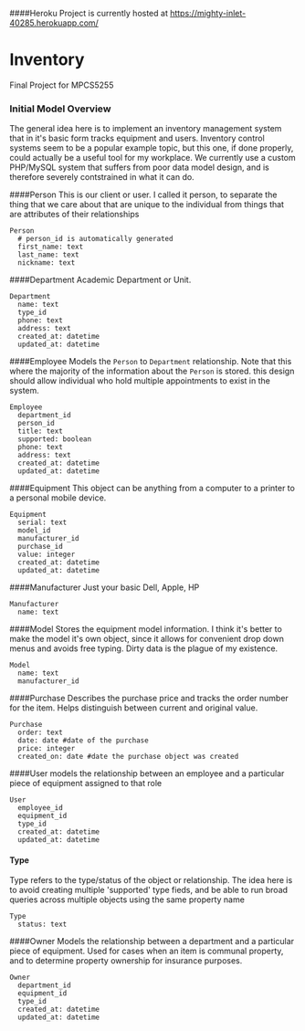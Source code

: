 ####Heroku
Project is currently hosted at https://mighty-inlet-40285.herokuapp.com/

# Inventory
Final Project for MPCS5255

### Initial Model Overview
The general idea here is to implement an inventory management system that in it's basic form tracks equipment and users.
Inventory control systems seem to be a popular example topic, but this one, if done properly, could actually be a useful tool for my workplace. We currently use a custom PHP/MySQL system that suffers from poor data model design, and is therefore severely contstrained in what it can do.

####Person
This is our client or user. I called it person, to separate the thing that we care about that are unique to the individual from things that are attributes of their relationships
```
Person
  # person_id is automatically generated
  first_name: text
  last_name: text
  nickname: text
```

####Department
Academic Department or Unit.
```
Department
  name: text
  type_id
  phone: text
  address: text
  created_at: datetime
  updated_at: datetime
```

####Employee
Models the `Person` to `Department` relationship. Note that this where the majority of the information about the `Person` is stored. this design should allow individual who hold multiple appointments to exist in the system. 
```
Employee
  department_id
  person_id
  title: text
  supported: boolean
  phone: text
  address: text
  created_at: datetime
  updated_at: datetime
```

####Equipment
This object can be anything from a computer to a printer to a personal mobile device.
```
Equipment
  serial: text
  model_id
  manufacturer_id
  purchase_id
  value: integer
  created_at: datetime
  updated_at: datetime
```

####Manufacturer
Just your basic Dell, Apple, HP

```
Manufacturer
  name: text
```

####Model
Stores the equipment model information. I think it's better to make the model it's own object, since it allows for convenient drop down menus and avoids free typing. Dirty data is the plague of my existence.
```
Model
  name: text
  manufacturer_id
```

####Purchase
Describes the purchase price and tracks the order number for the item.
Helps distinguish between current and original value.
```
Purchase
  order: text
  date: date #date of the purchase
  price: integer
  created_on: date #date the purchase object was created
```

####User
models the relationship between an employee and a particular piece of equipment assigned to that role
```
User
  employee_id
  equipment_id
  type_id
  created_at: datetime
  updated_at: datetime
```
  
#### Type
Type refers to the type/status of the object or relationship. The idea here is to avoid creating multiple 'supported' type fieds, and be able to run broad queries across multiple objects using the same property name
```
Type
  status: text
```

####Owner
Models the relationship between a department and a particular piece of equipment. Used for cases when an item is communal property, and to determine property ownership for insurance purposes.
```
Owner
  department_id
  equipment_id
  type_id
  created_at: datetime
  updated_at: datetime   
```



